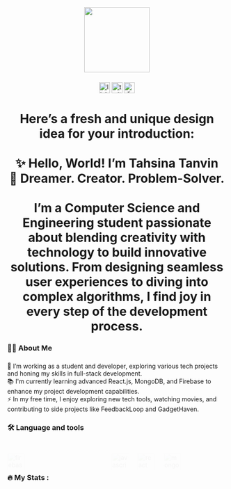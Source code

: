 <div align="center">
  <img height="150" src="https://encrypted-tbn0.gstatic.com/images?q=tbn:ANd9GcRd009kIulXuTC9Qz_WX2ZvOfdpzMAllYEZZA&s" />
</div>

###

<div align="center">
  <img class="social-badge" src="https://img.shields.io/static/v1?message=LinkedIn&logo=linkedin&label=&color=0077B5&logoColor=white&labelColor=&style=for-the-badge" height="25" alt="linkedin logo" />
  <img class="social-badge" src="https://img.shields.io/static/v1?message=Twitter&logo=twitter&label=&color=1DA1F2&logoColor=white&labelColor=&style=for-the-badge" height="25" alt="twitter logo" />
  <img class="social-badge" src="https://img.shields.io/static/v1?message=Discord&logo=discord&label=&color=7289DA&logoColor=white&labelColor=&style=for-the-badge" height="25" alt="discord logo" />
</div>

###

<h1 align="center">Here’s a fresh and unique design idea for your introduction:<br><br>✨ Hello, World! I’m Tahsina Tanvin<br>🌟 Dreamer. Creator. Problem-Solver.<br><br>I’m a Computer Science and Engineering student passionate about blending creativity with technology to build innovative solutions. From designing seamless user experiences to diving into complex algorithms, I find joy in every step of the development process.</h1>

###

<h3 align="left">👩‍💻  About Me</h3>

###

<p align="left">🔭 I’m working as a student and developer, exploring various tech projects and honing my skills in full-stack development.<br>📚 I'm currently learning advanced React.js, MongoDB, and Firebase to enhance my project development capabilities.<br>⚡ In my free time, I enjoy exploring new tech tools, watching movies, and contributing to side projects like FeedbackLoop and GadgetHaven.</p>

###

<h3 align="left">🛠 Language and tools</h3>

### 

<div align="left">
  <img class="tool-icon" src="https://cdn.jsdelivr.net/gh/devicons/devicon/icons/firebase/firebase-plain-wordmark.svg" height="40" alt="firebase logo" />
  <img class="tool-icon" width="12" />
  <img class="tool-icon" src="https://cdn.jsdelivr.net/gh/devicons/devicon/icons/html5/html5-original.svg" height="40" alt="html5 logo" />
  <img class="tool-icon" width="12" />
  <img class="tool-icon" src="https://cdn.jsdelivr.net/gh/devicons/devicon/icons/css3/css3-original.svg" height="40" alt="css3 logo" />
  <img class="tool-icon" width="12" />
  <img class="tool-icon" src="https://cdn.jsdelivr.net/gh/devicons/devicon/icons/tailwindcss/tailwindcss-original-wordmark.svg" height="40" alt="tailwindcss logo" />
  <img class="tool-icon" width="12" />
  <img class="tool-icon" src="https://cdn.jsdelivr.net/gh/devicons/devicon/icons/javascript/javascript-original.svg" height="40" alt="javascript logo" />
  <img class="tool-icon" width="12" />
  <img class="tool-icon" src="https://cdn.jsdelivr.net/gh/devicons/devicon/icons/react/react-original.svg" height="40" alt="react logo" />
  <img class="tool-icon" width="12" />
  <img class="tool-icon" src="https://cdn.jsdelivr.net/gh/devicons/devicon/icons/mongodb/mongodb-original.svg" height="40" alt="mongodb logo" />
</div>

###

<h3 align="left">🔥   My Stats :</h3>

### 

<style>
  .social-badge {
    transition: transform 0.3s ease-in-out;
  }
  .social-badge:hover {
    transform: scale(1.1);
  }

  .fade-in {
    animation: fadeIn 2s ease-in;
  }

  @keyframes fadeIn {
    0% { opacity: 0; }
    100% { opacity: 1; }
  }

  .tool-icon {
    opacity: 0;
    transform: translateY(20px);
    animation: slideUp 1s forwards;
  }

  .tool-icon:nth-child(1) {
    animation-delay: 0s;
  }
  .tool-icon:nth-child(2) {
    animation-delay: 0.2s;
  }
  .tool-icon:nth-child(3) {
    animation-delay: 0.4s;
  }
  .tool-icon:nth-child(4) {
    animation-delay: 0.6s;
  }
  .tool-icon:nth-child(5) {
    animation-delay: 0.8s;
  }
  .tool-icon:nth-child(6) {
    animation-delay: 1s;
  }
  .tool-icon:nth-child(7) {
    animation-delay: 1.2s;
  }

  @keyframes slideUp {
    0% { opacity: 0; transform: translateY(20px); }
    100% { opacity: 1; transform: translateY(0); }
  }
</style>
